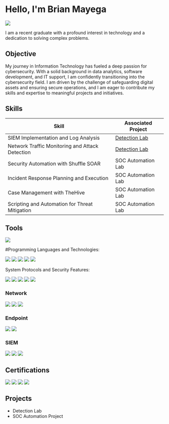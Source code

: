 # Hello, I'm Brian Mayega
<a href="https://www.linkedin.com/in/brian-mayega-390782194/"><img src="https://img.shields.io/badge/-LinkedIn-0072b1?&style=for-the-badge&logo=linkedin&logoColor=white" /></a>


I am a recent graduate with a profound interest in technology and a dedication to solving complex problems.

## Objective
My journey in Information Technology has fueled a deep passion for cybersecurity. With a solid background in data analytics, software development, and IT support, I am confidently transitioning into the cybersecurity field. I am driven by the challenge of safeguarding digital assets and ensuring secure operations, and I am eager to contribute my skills and expertise to meaningful projects and initiatives.

## Skills
| Skill                                         | Associated Project         |
|-----------------------------------------------|----------------------------|
| SIEM Implementation and Log Analysis          | <a href="https://github.com/BreenMayega/Detection-lab/blob/main/README.md">Detection Lab</a>|
| Network Traffic Monitoring and Attack Detection | <a href="https://github.com/BreenMayega/Detection-lab/blob/main/README.md">Detection Lab</a>|
| Security Automation with Shuffle SOAR         | SOC Automation Lab|
| Incident Response Planning and Execution      | SOC Automation Lab|
| Case Management with TheHive                  | SOC Automation Lab|
| Scripting and Automation for Threat Mitigation | SOC Automation Lab||

## Tools
<img src="https://img.shields.io/badge/-XAMPP-FB7A24?&style=for-the-badge&logo=xampp&logoColor=white" />

#Programming Languages and Technologies:

<img src="https://img.shields.io/badge/-Java-007396?&style=for-the-badge&logo=java&logoColor=white" />
<img src="https://img.shields.io/badge/-JSON-000000?&style=for-the-badge&logo=json&logoColor=white" />
<img src="https://img.shields.io/badge/-HTML-E34F26?&style=for-the-badge&logo=html5&logoColor=white" />
<img src="https://img.shields.io/badge/-PHP-777BB4?&style=for-the-badge&logo=php&logoColor=white" />
<img src="https://img.shields.io/badge/-MySQL-4479A1?&style=for-the-badge&logo=mysql&logoColor=white" />

System Protocols and Security Features:

<img src="https://img.shields.io/badge/-Data%20Encryption-FF8C00?&style=for-the-badge&logo=security&logoColor=white" />
<img src="https://img.shields.io/badge/-Access%20Control-2C2D72?&style=for-the-badge&logo=security&logoColor=white" />
<img src="https://img.shields.io/badge/-RBAC-8B008B?&style=for-the-badge&logo=security&logoColor=white" />
<img src="https://img.shields.io/badge/-Audit%20Trails-4B0082?&style=for-the-badge&logo=security&logoColor=white" />
<img src="https://img.shields.io/badge/-Secure%20Authentication-228B22?&style=for-the-badge&logo=security&logoColor=white" />


### Network
<div>
    <img src="https://img.shields.io/badge/-Wireshark-1679A7?&style=for-the-badge&logo=Wireshark&logoColor=white" />
    <img src="https://img.shields.io/badge/-Suricata-EF3B2D?&style=for-the-badge&logo=Suricata&logoColor=white" />
    <img src="https://img.shields.io/badge/-Zeek-777BB4?&style=for-the-badge&logo=Zeek&logoColor=white" />
</div>

### Endpoint
<div>
    <img src="https://img.shields.io/badge/-Microsoft_Defender_for_Endpoint-00A4EF?&style=for-the-badge&logo=Microsoft&logoColor=white" />
    <img src="https://img.shields.io/badge/-Velociraptor-4B275F?&style=for-the-badge&logo=Velociraptor&logoColor=white" />
</div>

### SIEM
<div>
    <img src="https://img.shields.io/badge/-Microsoft_Sentinel-0078D4?&style=for-the-badge&logo=Microsoft&logoColor=white" />
    <img src="https://img.shields.io/badge/-Splunk-000000?&style=for-the-badge&logo=Splunk&logoColor=white" />
    <img src="https://img.shields.io/badge/-Elastic-005571?&style=for-the-badge&logo=Elastic&logoColor=white" />
</div>

## Certifications
<div>
<img src="https://img.shields.io/badge/-AWS-232F3E?&style=for-the-badge&logo=Amazon-AWS&logoColor=white" />
<img src="https://img.shields.io/badge/-Network%2B-007ACC?&style=for-the-badge&logo=CompTIA&logoColor=white" />
<img src="https://img.shields.io/badge/-IBM-052FAD?&style=for-the-badge&logo=IBM&logoColor=white" />
<img src="https://img.shields.io/badge/-Google%20Project%20Management-4285F4?&style=for-the-badge&logo=Google&logoColor=white" />

</div>

## Projects
- Detection Lab
- SOC Automation Project
